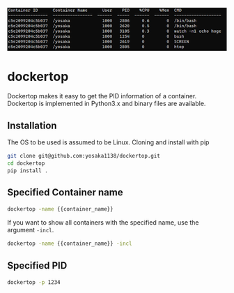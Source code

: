 ![image_top](fig/image_top.png)

# dockertop

Dockertop makes it easy to get the PID information of a container.
Dockertop is implemented in Python3.x and binary files are available.

## Installation
The OS to be used is assumed to be Linux.
Cloning and install with pip
```bash
git clone git@github.com:yosaka1138/dockertop.git
cd dockertop
pip install .
```

## Specified Container name
```bash
dockertop -name {{container_name}}
```
If you want to show all containers with the specified name, use the argument `-incl`.
```bash
dockertop -name {{container_name}} -incl
```



## Specified PID
```bash
dockertop -p 1234
```
